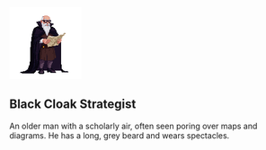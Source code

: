 ![alt text](strategist.png)

## Black Cloak Strategist

An older man with a scholarly air, often seen poring over maps and diagrams. He has a long, grey beard and wears spectacles.
